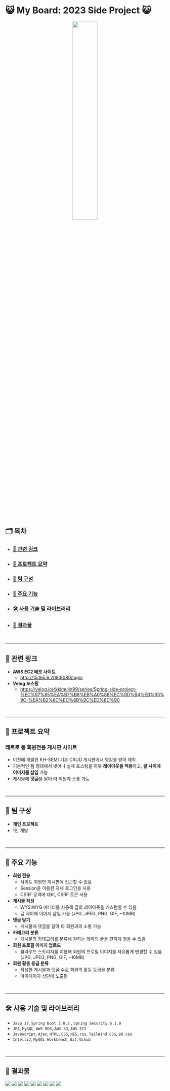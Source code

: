 # 😺 My Board: 2023 Side Project 😺
<div align="center">
  <img width="40%" src="https://florentine-aries-53f.notion.site/image/https%3A%2F%2Fs3-us-west-2.amazonaws.com%2Fsecure.notion-static.com%2F419c7507-e5e2-478c-bc10-905cccc09b8f%2Fmascot.png?table=block&id=e6815482-91d4-49c8-8841-eb21a3dc76f0&spaceId=7bdad04b-e7a5-493d-8b4c-986af0d3e74e&width=1060&userId=&cache=v2"/>
</div>

## 🗂️ 목차
- ### <b> <a href="#0"> 🔗 관련 링크 </a> </b>
- ### <b> <a href="#1"> 📌 프로젝트 요약 </a> </b>
- ### <b> <a href="#2"> 👥 팀 구성 </a> </b>
- ### <b> <a href="#3"> 🧩 주요 기능 </a> </b>
- ### <b> <a href="#4"> 🛠️ 사용 기술 및 라이브러리 </a> </b>
- ### <b> <a href="#5"> 📸 결과물 </a> </b>
</br>

----
<h2 id="0">
    <b>🔗 관련 링크</b>
</h2>

- **AWS EC2 배포 사이트**
  - http://15.165.6.209:8080/login
- **Velog 포스팅**
  - https://velog.io/@kimujin99/series/Spring-side-project-%EC%97%85%EA%B7%B8%EB%A0%88%EC%9D%B4%EB%93%9C-%EA%B2%8C%EC%8B%9C%ED%8C%90
</br>

----
<h2 id="1">
    <b>📌 프로젝트 요약</b>
</h2>

### 레트로 풍 회원전용 게시판 사이트
- 이전에 개발한 KH-SEMI 기본 CRUD 게시판에서 영감을 받아 제작
- 기본적인 폼 형태에서 벗어나 실제 포스팅을 하듯 **레이아웃을 적용**하고, **글 사이에 이미지를 삽입** 가능
- 게시물에 **댓글**을 달아 타 회원과 소통 가능
</br>

----
<h2 id="2">
    <b>👥 팀 구성</b>
</h2>

- **개인 프로젝트**
- 1인 개발
</br>

----
<h2 id="3">
    <b>🧩 주요 기능</b>
</h2>

- **회원 전용**
    - 사이트 회원만 게시판에 접근할 수 있음
    - Session을 이용한 자체 로그인을 사용
    - CSRF 공격에 대비, CSRF 토큰 사용
- **게시물 작성**
    - WYSIWYG 에디터를 사용해 글의 레이아웃을 커스텀할 수 있음
    - 글 사이에 이미지 삽입 가능 (JPG, JPEG, PNG, GIF, ~10MB)
- **댓글 달기**
    - 게시물에 댓글을 달아 타 회원과의 소통 가능
- **카테고리 분류**
    - 게시물의 카테고리를 분류해 원하는 테마의 글을 편하게 찾을 수 있음
- **회원 프로필 이미지 업로드**
    - 클라우드 스토리지를 이용해 회원의 프로필 이미지를 자유롭게 변경할 수 있음 (JPG, JPEG, PNG, GIF, ~10MB)
- **회원 활동 등급 분류**
    - 작성한 게시물과 댓글 수로 회원의 활동 등급을 분류
    - 마이페이지 상단에 노출됨
</br>

----
<h2 id="4">
    <b>🛠️ 사용 기술 및 라이브러리</b>
</h2>

- `Java 17`, `Spring Boot 3.0.5` , `Spring Security 6.1.0`
- `JPA`, `MySQL`, `AWS RDS`, `AWS S3`, `AWS EC2`
- `Javascript`, `Ajax`, `HTML`, `CSS`, `NES.css`, `TailWind.CSS`, `98.css`
- `IntelliJ`, `MySQL Workbench`, `Git`, `Gihub`
</br>

----
<h2 id="5">
    <b>📸 결과물</b>
</h2>

<img src="https://file.notion.so/f/s/44cc736f-b689-40e1-a1c4-700fda1c91ba/login_server_validation.gif?id=713316a2-b64a-42b5-b2fd-106740833eae&table=block&spaceId=7bdad04b-e7a5-493d-8b4c-986af0d3e74e&expirationTimestamp=1687226381010&signature=UKH2pSFH7rT1FeXtM2vyv_8xLgqARmFmiQUBjer9_hc">
<img src="https://file.notion.so/f/s/03e0e372-cb4f-47b9-a27b-05812daf316b/login_ok.gif?id=5aeeb860-b925-491d-9684-12ecf0a97c9c&table=block&spaceId=7bdad04b-e7a5-493d-8b4c-986af0d3e74e&expirationTimestamp=1687226381014&signature=BgddqNn97nNuv8-KQuILx4UyJgm0RSZt0wuOqJfq-8Y">
<img src="https://file.notion.so/f/s/b3755c1d-e491-47f1-b82e-2bbe83b20857/signup_email_duplicate_check.gif?id=fc43176d-de4f-40ca-9a74-5c23bdcf3305&table=block&spaceId=7bdad04b-e7a5-493d-8b4c-986af0d3e74e&expirationTimestamp=1687226381017&signature=0ufvbSL9vuZFH_ZQDumPl3JtCrCigcMmWdsGDtnkUOw">
<img src="https://florentine-aries-53f.notion.site/image/https%3A%2F%2Fs3-us-west-2.amazonaws.com%2Fsecure.notion-static.com%2Fee07e3d4-0ff4-4654-9862-7fa8a493c5f9%2FUntitled.png?table=block&id=979635a7-ec7b-4564-adbe-c2dafdf63403&spaceId=7bdad04b-e7a5-493d-8b4c-986af0d3e74e&width=2000&userId=&cache=v2">
<img src="https://florentine-aries-53f.notion.site/image/https%3A%2F%2Fs3-us-west-2.amazonaws.com%2Fsecure.notion-static.com%2Ff311dabb-5acc-49ba-aa05-44c5168413af%2FUntitled.png?table=block&id=8b0e0077-2ebf-4f5d-8d84-62149af86a1d&spaceId=7bdad04b-e7a5-493d-8b4c-986af0d3e74e&width=2000&userId=&cache=v2">
<img src="https://florentine-aries-53f.notion.site/image/https%3A%2F%2Fs3-us-west-2.amazonaws.com%2Fsecure.notion-static.com%2F93a1dd7c-3855-46ef-9dde-f234179113a8%2FUntitled.png?table=block&id=6e70742e-3c21-48ea-af9e-30143bc5dc15&spaceId=7bdad04b-e7a5-493d-8b4c-986af0d3e74e&width=2000&userId=&cache=v2">
<img src="https://florentine-aries-53f.notion.site/image/https%3A%2F%2Fs3-us-west-2.amazonaws.com%2Fsecure.notion-static.com%2Fc1db464f-9591-403b-b413-fcf559920eab%2FUntitled.png?table=block&id=8271d346-a69c-4766-8dde-7435cc508d31&spaceId=7bdad04b-e7a5-493d-8b4c-986af0d3e74e&width=1910&userId=&cache=v2">
<img src="https://florentine-aries-53f.notion.site/image/https%3A%2F%2Fs3-us-west-2.amazonaws.com%2Fsecure.notion-static.com%2F03cf40a1-e214-4115-850e-ff6eef632ee3%2FUntitled.png?table=block&id=a30f4f5c-5e7a-4833-a8a7-44e9b20b4a1f&spaceId=7bdad04b-e7a5-493d-8b4c-986af0d3e74e&width=1890&userId=&cache=v2">
<img src="[https://file.notion.so/f/s/44cc736f-b689-40e1-a1c4-700fda1c91ba/login_server_validation.gif?id=713316a2-b64a-42b5-b2fd-106740833eae&table=block&spaceId=7bdad04b-e7a5-493d-8b4c-986af0d3e74e&expirationTimestamp=1687226381010&signature=UKH2pSFH7rT1FeXtM2vyv_8xLgqARmFmiQUBjer9_hc](https://file.notion.so/f/s/c8696b13-86c1-4899-a65a-110a2bb4881c/myPage_user_profile_update.gif?id=1b749fbf-1c1e-4dfd-bd54-62addc67ac08&table=block&spaceId=7bdad04b-e7a5-493d-8b4c-986af0d3e74e&expirationTimestamp=1687226381020&signature=F-VyBss3bV5cL6XPuiZ-Vl1v0R25QzhEPrf9UBqNA8g)https://file.notion.so/f/s/c8696b13-86c1-4899-a65a-110a2bb4881c/myPage_user_profile_update.gif?id=1b749fbf-1c1e-4dfd-bd54-62addc67ac08&table=block&spaceId=7bdad04b-e7a5-493d-8b4c-986af0d3e74e&expirationTimestamp=1687226381020&signature=F-VyBss3bV5cL6XPuiZ-Vl1v0R25QzhEPrf9UBqNA8g">
